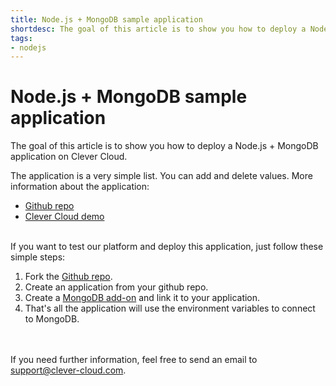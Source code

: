 ```yaml
---
title: Node.js + MongoDB sample application
shortdesc: The goal of this article is to show you how to deploy a Node.js + MongoDB application on Clever Cloud.
tags:
- nodejs
---
```


# Node.js + MongoDB sample application

The goal of this article is to show you how to deploy a Node.js + MongoDB application on Clever Cloud.

The application is a very simple list. You can add and delete values. More information about the application:

*  [Github repo](https://github.com/CleverCloud/demo-nodejs-mongodb)
*  [Clever Cloud demo](http://nodejs-demo.cleverapps.io/)


<br/>
If you want to test our platform and deploy this application, just follow these simple steps:

1. Fork the [Github repo](https://github.com/CleverCloud/demo-nodejs-mongodb).
2. Create an application from your github repo.
3. Create a [MongoDB add-on](/doc/addons/clever-cloud-addons/) and link it to your application.
4. That's all the application will use the environment variables to connect to MongoDB.


<br/><br/>If you need further information, feel free to send an email to <support@clever-cloud.com>.

